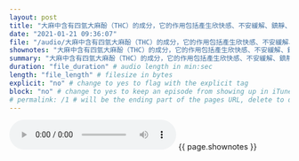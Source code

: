 ```yaml
---
layout: post
title: "大麻中含有四氫大麻酚（THC）的成分，它的作用包括產生欣快感、不安緩解、鎮靜、安眠[11]。" # quotes allow forbidden characters like the colon
date: "2021-01-21 09:36:07"
file: "/audio/大麻中含有四氫大麻酚（THC）的成分，它的作用包括產生欣快感、不安緩解、鎮靜、安眠[11]。.mp3"
shownotes: "大麻中含有四氫大麻酚（THC）的成分，它的作用包括產生欣快感、不安緩解、鎮靜、安眠[11]。"
summary: "大麻中含有四氫大麻酚（THC）的成分，它的作用包括產生欣快感、不安緩解、鎮靜、安眠[11]。"
duration: "file_duration" # audio length in min:sec
length: "file_length" # filesize in bytes
explicit: "no" # change to yes to flag with the explicit tag
block: "no" # change to yes to keep an episode from showing up in iTunes
# permalink: /1 # will be the ending part of the pages URL, delete to default to the title
---
```


<audio controls>
<source src="{{site.url}}{{site.baseurl}}{{ page.file }}" type="audio/x-mp3">
Your browser does not support the audio element.
</audio>
{{ page.shownotes }}
